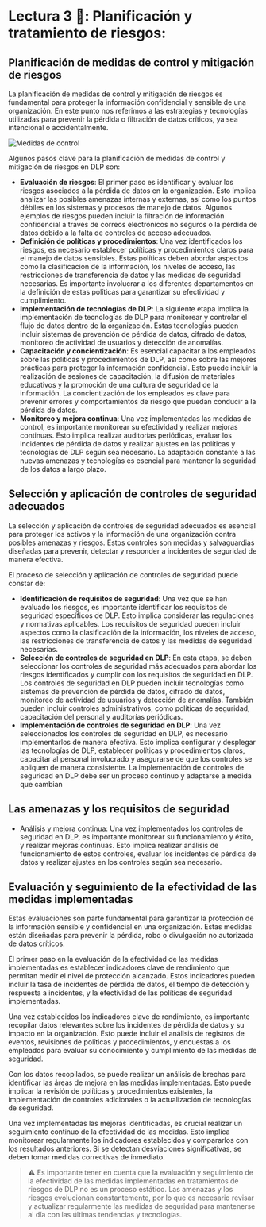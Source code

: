 # Lectura 3 📕: Planificación y tratamiento de riesgos:

## Planificación de medidas de control y mitigación de riesgos

La planificación de medidas de control y mitigación de riesgos es fundamental para proteger la información confidencial y sensible de una organización. En este punto nos referimos a las estrategias y tecnologías utilizadas para prevenir la pérdida o filtración de datos críticos, ya sea intencional o accidentalmente.

![Medidas de control](../assets/medidas-de-control.png)

Algunos pasos clave para la planificación de medidas de control y mitigación de riesgos en DLP son:

- **Evaluación de riesgos**: El primer paso es identificar y evaluar los riesgos asociados a la pérdida de datos en la organización. Esto implica analizar las posibles amenazas internas y externas, así como los puntos débiles en los sistemas y procesos de manejo de datos. Algunos ejemplos de riesgos pueden incluir la filtración de información confidencial a través de correos electrónicos no seguros o la pérdida de datos debido a la falta de controles de acceso adecuados.
- **Definición de políticas y procedimientos**: Una vez identificados los riesgos, es necesario establecer políticas y procedimientos claros para el manejo de datos sensibles. Estas políticas deben abordar aspectos como la clasificación de la información, los niveles de acceso, las restricciones de transferencia de datos y las medidas de seguridad necesarias. Es importante involucrar a los diferentes departamentos en la definición de estas políticas para garantizar su efectividad y cumplimiento.
- **Implementación de tecnologías de DLP**: La siguiente etapa implica la implementación de tecnologías de DLP para monitorear y controlar el flujo de datos dentro de la organización. Estas tecnologías pueden incluir sistemas de prevención de pérdida de datos, cifrado de datos, monitoreo de actividad de usuarios y detección de anomalías.
- **Capacitación y concientización**: Es esencial capacitar a los empleados sobre las políticas y procedimientos de DLP, así como sobre las mejores prácticas para proteger la información confidencial. Esto puede incluir la realización de sesiones de capacitación, la difusión de materiales educativos y la promoción de una cultura de seguridad de la información. La concientización de los empleados es clave para prevenir errores y comportamientos de riesgo que puedan conducir a la pérdida de datos.
- **Monitoreo y mejora continua**: Una vez implementadas las medidas de control, es importante monitorear su efectividad y realizar mejoras continuas. Esto implica realizar auditorías periódicas, evaluar los incidentes de pérdida de datos y realizar ajustes en las políticas y tecnologías de DLP según sea necesario. La adaptación constante a las nuevas amenazas y tecnologías es esencial para mantener la seguridad de los datos a largo plazo.

## Selección y aplicación de controles de seguridad adecuados

La selección y aplicación de controles de seguridad adecuados es esencial para proteger los activos y la información de una organización contra posibles amenazas y riesgos. Estos controles son medidas y salvaguardias diseñadas para prevenir, detectar y responder a incidentes de seguridad de manera efectiva.

El proceso de selección y aplicación de controles de seguridad puede constar de:

- **Identificación de requisitos de seguridad**: Una vez que se han evaluado los riesgos, es importante identificar los requisitos de seguridad específicos de DLP. Esto implica considerar las regulaciones y normativas aplicables. Los requisitos de seguridad pueden incluir aspectos como la clasificación de la información, los niveles de acceso, las restricciones de transferencia de datos y las medidas de seguridad necesarias.
- **Selección de controles de seguridad en DLP**: En esta etapa, se deben seleccionar los controles de seguridad más adecuados para abordar los riesgos identificados y cumplir con los requisitos de seguridad en DLP. Los controles de seguridad en DLP pueden incluir tecnologías como sistemas de prevención de pérdida de datos, cifrado de datos, monitoreo de actividad de usuarios y detección de anomalías. También pueden incluir controles administrativos, como políticas de seguridad, capacitación del personal y auditorías periódicas.
- **Implementación de controles de seguridad en DLP**: Una vez seleccionados los controles de seguridad en DLP, es necesario implementarlos de manera efectiva. Esto implica configurar y desplegar las tecnologías de DLP, establecer políticas y procedimientos claros, capacitar al personal involucrado y asegurarse de que los controles se apliquen de manera consistente. La implementación de controles de seguridad en DLP debe ser un proceso continuo y adaptarse a medida que cambian

## Las amenazas y los requisitos de seguridad

- Análisis y mejora continua: Una vez implementados los controles de seguridad en DLP, es importante monitorear su funcionamiento y éxito, y realizar mejoras continuas. Esto implica realizar análisis de funcionamiento de estos controles, evaluar los incidentes de pérdida de datos y realizar ajustes en los controles según sea necesario.

## Evaluación y seguimiento de la efectividad de las medidas implementadas

Estas evaluaciones son parte fundamental para garantizar la protección de la información sensible y confidencial en una organización. Estas medidas están diseñadas para prevenir la pérdida, robo o divulgación no autorizada de datos críticos.

El primer paso en la evaluación de la efectividad de las medidas implementadas es establecer indicadores clave de rendimiento que permitan medir el nivel de protección alcanzado. Estos indicadores pueden incluir la tasa de incidentes de pérdida de datos, el tiempo de detección y respuesta a incidentes, y la efectividad de las políticas de seguridad implementadas.

Una vez establecidos los indicadores clave de rendimiento, es importante recopilar datos relevantes sobre los incidentes de pérdida de datos y su impacto en la organización. Esto puede incluir el análisis de registros de eventos, revisiones de políticas y procedimientos, y encuestas a los empleados para evaluar su conocimiento y cumplimiento de las medidas de seguridad.

Con los datos recopilados, se puede realizar un análisis de brechas para identificar las áreas de mejora en las medidas implementadas. Esto puede implicar la revisión de políticas y procedimientos existentes, la implementación de controles adicionales o la actualización de tecnologías de seguridad.

Una vez implementadas las mejoras identificadas, es crucial realizar un seguimiento continuo de la efectividad de las medidas. Esto implica monitorear regularmente los indicadores establecidos y compararlos con los resultados anteriores. Si se detectan desviaciones significativas, se deben tomar medidas correctivas de inmediato.

> ⚠️ Es importante tener en cuenta que la evaluación y seguimiento de la efectividad de las medidas implementadas en tratamientos de riesgos de DLP no es un proceso estático. Las amenazas y los riesgos evolucionan constantemente, por lo que es necesario revisar y actualizar regularmente las medidas de seguridad para mantenerse al día con las últimas tendencias y tecnologías.
